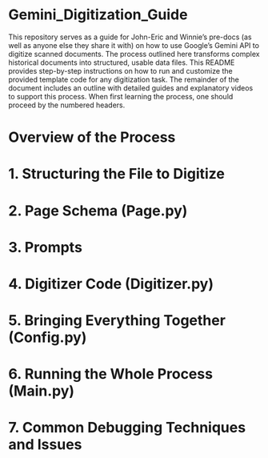 # Gemini_Digitization_Guide
This repository serves as a guide for John-Eric and Winnie’s pre-docs (as well as anyone else they share it with) on how to use Google’s Gemini API to digitize scanned documents. The process outlined here transforms complex historical documents into structured, usable data files. This README provides step-by-step instructions on how to run and customize the provided template code for any digitization task. The remainder of the document includes an outline with detailed guides and explanatory videos to support this process. When first learning the process, one should proceed by the numbered headers.

# Overview of the Process

# 1. Structuring the File to Digitize

# 2. Page Schema (Page.py)

# 3. Prompts 

# 4. Digitizer Code (Digitizer.py)

# 5. Bringing Everything Together (Config.py)

# 6. Running the Whole Process (Main.py)

# 7. Common Debugging Techniques and Issues

